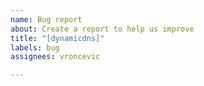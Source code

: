```yaml
---
name: Bug report
about: Create a report to help us improve
title: "[dynamicdns]"
labels: bug
assignees: vroncevic

---
```



